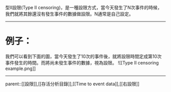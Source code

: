 型II設限(Type II censoring)，是一種設限方式，當今天發生了N次事件的時候，我們就將其餘還沒有發生事件的數據做設限。N通常是自己設定。
- - -
# 例子：
我們可以看到下面的圖，當今天發生了10次的事件後，就將設限時間定成第10次事件發生的時間。而將尚未發生事件的數據，視為設限。
![[Type II censoring example.png]]
- - -
parent::[[設限]],[[存活分析目錄]],[[Time to event data]],[[右設限]]